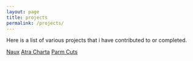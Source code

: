 ```yaml
---
layout: page
title: projects
permalink: /projects/
---
```


Here is a list of various projects that i have contributed to or completed.

[Naux](http://wwww.nauxt.bandcamp.com)
[Atra Charta](atracharta.wordpress.com)
[Parm Cuts](parmcuts.wordpress.com)
